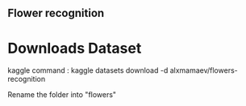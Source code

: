 ## Flower recognition


# Downloads Dataset
kaggle command : kaggle datasets download -d alxmamaev/flowers-recognition

Rename the folder into "flowers"

